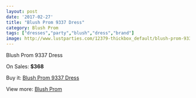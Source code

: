 ```yaml
---
layout: post
date: '2017-02-27'
title: "Blush Prom 9337 Dress"
category: Blush Prom
tags: ["dresses","party","blush","dress","brand"]
image: http://www.lustparties.com/12379-thickbox_default/blush-prom-9337-dress.jpg
---
```

Blush Prom 9337 Dress

On Sales: **$368**
<a href="https://www.lustparties.com/en/blush-prom/4547-blush-prom-9337-dress.html"><amp-img layout="responsive" width="600" height="600" src="//www.lustparties.com/12379-thickbox_default/blush-prom-9337-dress.jpg" alt="Blush Prom 9337 Dress 0" /></a>

Buy it: [Blush Prom 9337 Dress](https://www.lustparties.com/en/blush-prom/4547-blush-prom-9337-dress.html "Blush Prom 9337 Dress")

View more: [Blush Prom](https://www.lustparties.com/en/25-blush-prom "Blush Prom")